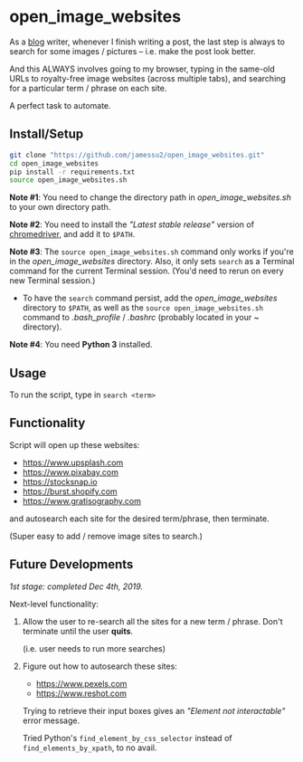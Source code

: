 # open_image_websites

As a [blog](https://askmeabetterquestion.com/) writer, whenever I finish writing a post, the last step is always to search for some images / pictures – i.e. make the post look better.

And this ALWAYS involves going to my browser, typing in the same-old URLs to royalty-free image websites (across multiple tabs), and searching for a particular term / phrase on each site.

A perfect task to automate.



## Install/Setup 

```bash
git clone "https://github.com/jamessu2/open_image_websites.git"
cd open_image_websites
pip install -r requirements.txt
source open_image_websites.sh
```

**Note #1**: You need to change the directory path in *open_image_websites.sh* to your own directory path.

**Note #2**: You need to install the *"Latest stable release"* version of [chromedriver](https://chromedriver.chromium.org/), and add it to `$PATH`.

**Note #3**: The `source open_image_websites.sh` command only works if you're in the *open_image_websites* directory. Also, it only sets `search` as a Terminal command for the current Terminal session. (You'd need to rerun on every new Terminal session.)

- To have the `search` command persist, add the *open_image_websites* directory to `$PATH`, as well as the `source open_image_websites.sh` command to *.bash_profile* / *.bashrc* (probably located in your ~ directory).

**Note #4**: You need **Python 3** installed.


## Usage

To run the script, type in `search <term>`



## Functionality
Script will open up these websites:

- https://www.upsplash.com
- https://www.pixabay.com
- https://stocksnap.io
- https://burst.shopify.com
- https://www.gratisography.com

and autosearch each site for the desired term/phrase, then terminate. 

(Super easy to add / remove image sites to search.)


## Future Developments
*1st stage: completed Dec 4th, 2019.*

Next-level functionality:

1. Allow the user to re-search all the sites for a new term / phrase. Don't terminate until the user **quits**.

	(i.e. user needs to run more searches)

2. Figure out how to autosearch these sites:
	- https://www.pexels.com
	- https://www.reshot.com
	
	Trying to retrieve their input boxes gives an *"Element not interactable"* error message.
	
	Tried Python's `find_element_by_css_selector` instead of `find_elements_by_xpath`, to no avail.
